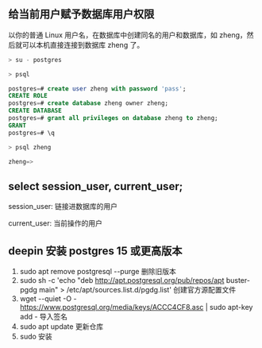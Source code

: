 ## 给当前用户赋予数据库用户权限

以你的普通 Linux 用户名，在数据库中创建同名的用户和数据库，如 zheng，然后就可以本机直接连接到数据库 zheng 了。

```sql
> su - postgres

> psql

postgres=# create user zheng with password 'pass';
CREATE ROLE
postgres=# create database zheng owner zheng;
CREATE DATABASE
postgres=# grant all privileges on database zheng to zheng;
GRANT
postgres=# \q

> psql zheng

zheng=>
```

## select session_user, current_user;

session_user: 链接进数据库的用户

current_user: 当前操作的用户

## deepin 安装 postgres 15 或更高版本

1. sudo apt remove postgresql --purge 删除旧版本
2. sudo sh -c 'echo "deb http://apt.postgresql.org/pub/repos/apt buster-pgdg main" > /etc/apt/sources.list.d/pgdg.list' 创建官方源配置文件
3. wget --quiet -O - https://www.postgresql.org/media/keys/ACCC4CF8.asc | sudo apt-key add - 导入签名
4. sudo apt update 更新仓库
5. sudo 安装
